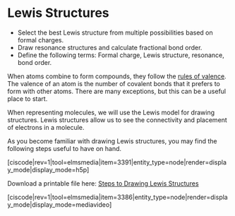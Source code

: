 <div style="float:right;margin:auto"><ebook-button title="Lewis Structures" link="https://genchem.science.psu.edu/07-3-lewis-structures"></ebook-button></div>


# Lewis Structures


- Select the best Lewis structure from multiple possibilities based on formal charges. 
- Draw resonance structures and calculate fractional bond order.
- Define the following terms: Formal charge, Lewis structure, resonance, bond order.

When atoms combine to form compounds, they follow the [rules of valence](https://genchem.science.psu.edu/rules-valence).  The valence of an atom is the number of covalent bonds that it prefers to form with other atoms.  There are many exceptions, but this can be a useful place to start.

When representing molecules, we will use the Lewis model for drawing structures.  Lewis structures allow us to see the connectivity and placement of electrons in a molecule.

As you become familiar with drawing Lewis structures, you may find the following steps useful to have on hand.

[ciscode|rev=1|tool=elmsmedia|item=3391|entity_type=node|render=display_mode|display_mode=h5p]

Download a printable file here: [Steps to Drawing Lewis Structures](https://media.ed.science.psu.edu/sites/media/ed/files/documents/drawing_lewis_dot_structures.pdf)

[ciscode|rev=1|tool=elmsmedia|item=3386|entity_type=node|render=display_mode|display_mode=mediavideo]

